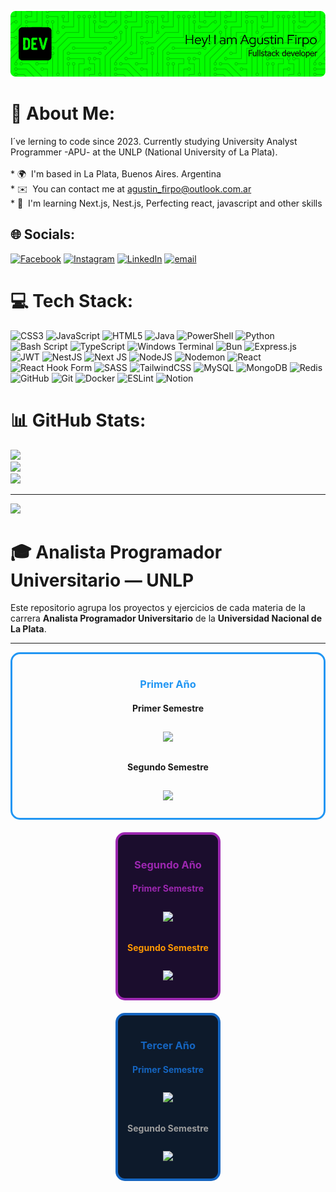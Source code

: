 ![Banner](github-header.png)

# 💫 About Me:
I´ve lerning to code since 2023. Currently studying University Analyst Programmer -APU- at the UNLP (National University of La Plata).<br><br>* 🌍  I'm based in La Plata, Buenos Aires. Argentina<br>* ✉️  You can contact me at [agustin\_firpo@outlook.com.ar](mailto:agustin_firpo@outlook.com.ar)
<br>* 🧠  I'm learning Next.js, Nest.js, Perfecting react, javascript and other skills


## 🌐 Socials:
[![Facebook](https://img.shields.io/badge/Facebook-%231877F2.svg?logo=Facebook&logoColor=white)](https://facebook.com/aggss/) 
[![Instagram](https://img.shields.io/badge/Instagram-%23E4405F.svg?logo=Instagram&logoColor=white)](https://instagram.com/firpoagus) 
[![LinkedIn](https://img.shields.io/badge/LinkedIn-%230077B5.svg?logo=linkedin&logoColor=white)](https://ar.linkedin.com/in/agustin-rodrigo-firpo-0aa86697) 
[![email](https://img.shields.io/badge/Email-D14836?logo=gmail&logoColor=white)](mailto:agustin_firpo@outlook.com.ar) 

# 💻 Tech Stack:
![CSS3](https://img.shields.io/badge/css3-%231572B6.svg?style=for-the-badge&logo=css3&logoColor=white) ![JavaScript](https://img.shields.io/badge/javascript-%23323330.svg?style=for-the-badge&logo=javascript&logoColor=%23F7DF1E) ![HTML5](https://img.shields.io/badge/html5-%23E34F26.svg?style=for-the-badge&logo=html5&logoColor=white) ![Java](https://img.shields.io/badge/java-%23ED8B00.svg?style=for-the-badge&logo=openjdk&logoColor=white) ![PowerShell](https://img.shields.io/badge/PowerShell-%235391FE.svg?style=for-the-badge&logo=powershell&logoColor=white) ![Python](https://img.shields.io/badge/python-3670A0?style=for-the-badge&logo=python&logoColor=ffdd54) ![Bash Script](https://img.shields.io/badge/bash_script-%23121011.svg?style=for-the-badge&logo=gnu-bash&logoColor=white) ![TypeScript](https://img.shields.io/badge/typescript-%23007ACC.svg?style=for-the-badge&logo=typescript&logoColor=white) ![Windows Terminal](https://img.shields.io/badge/Windows%20Terminal-%234D4D4D.svg?style=for-the-badge&logo=windows-terminal&logoColor=white) ![Bun](https://img.shields.io/badge/Bun-%23000000.svg?style=for-the-badge&logo=bun&logoColor=white) ![Express.js](https://img.shields.io/badge/express.js-%23404d59.svg?style=for-the-badge&logo=express&logoColor=%2361DAFB) ![JWT](https://img.shields.io/badge/JWT-black?style=for-the-badge&logo=JSON%20web%20tokens) ![NestJS](https://img.shields.io/badge/nestjs-%23E0234E.svg?style=for-the-badge&logo=nestjs&logoColor=white) ![Next JS](https://img.shields.io/badge/Next-black?style=for-the-badge&logo=next.js&logoColor=white) ![NodeJS](https://img.shields.io/badge/node.js-6DA55F?style=for-the-badge&logo=node.js&logoColor=white) ![Nodemon](https://img.shields.io/badge/NODEMON-%23323330.svg?style=for-the-badge&logo=nodemon&logoColor=%BBDEAD) ![React](https://img.shields.io/badge/react-%2320232a.svg?style=for-the-badge&logo=react&logoColor=%2361DAFB) ![React Hook Form](https://img.shields.io/badge/React%20Hook%20Form-%23EC5990.svg?style=for-the-badge&logo=reacthookform&logoColor=white) ![SASS](https://img.shields.io/badge/SASS-hotpink.svg?style=for-the-badge&logo=SASS&logoColor=white) ![TailwindCSS](https://img.shields.io/badge/tailwindcss-%2338B2AC.svg?style=for-the-badge&logo=tailwind-css&logoColor=white) ![MySQL](https://img.shields.io/badge/mysql-4479A1.svg?style=for-the-badge&logo=mysql&logoColor=white) ![MongoDB](https://img.shields.io/badge/MongoDB-%234ea94b.svg?style=for-the-badge&logo=mongodb&logoColor=white) ![Redis](https://img.shields.io/badge/redis-%23DD0031.svg?style=for-the-badge&logo=redis&logoColor=white) ![GitHub](https://img.shields.io/badge/github-%23121011.svg?style=for-the-badge&logo=github&logoColor=white) ![Git](https://img.shields.io/badge/git-%23F05033.svg?style=for-the-badge&logo=git&logoColor=white) ![Docker](https://img.shields.io/badge/docker-%230db7ed.svg?style=for-the-badge&logo=docker&logoColor=white) ![ESLint](https://img.shields.io/badge/ESLint-4B3263?style=for-the-badge&logo=eslint&logoColor=white) ![Notion](https://img.shields.io/badge/Notion-%23000000.svg?style=for-the-badge&logo=notion&logoColor=white)

# 📊 GitHub Stats:

![](https://github-readme-stats.vercel.app/api?username=arfirpo&theme=chartreuse-dark&hide_border=false&include_all_commits=true&count_private=true)<br/>
![](https://github-readme-streak-stats.herokuapp.com/?user=arfirpo&theme=chartreuse-dark&hide_border=false)<br/>
![](https://github-readme-stats.vercel.app/api/top-langs/?username=arfirpo&theme=chartreuse-dark&hide_border=false&include_all_commits=true&count_private=true&layout=compact)

---
[![](https://visitcount.itsvg.in/api?id=arfirpo&icon=0&color=0)](https://visitcount.itsvg.in)
<!-- Proudly created with GPRM ( https://gprm.itsvg.in ) -->

# 🎓 Analista Programador Universitario — UNLP

Este repositorio agrupa los proyectos y ejercicios de cada materia de la carrera **Analista Programador Universitario** de la **Universidad Nacional de La Plata**.

---

<div align="center">
  
  <!-- ================= PRIMER AÑO ================= -->
  <div style="border:3px solid #2196F3; padding: 15px; margin-bottom: 20px; border-radius: 15px; width: 400">
    <h3 style="color:#2196F3;"><b>Primer Año</b></h3>
    <!-- Primer Semestre -->
    <h4>Primer Semestre</h4>
    <a href="https://github.com/Arfirpo/CADP-INFORMATICA-UNLP">
    <img width="280"
       src="https://denvercoder1-github-readme-stats.vercel.app/api/pin/?username=Arfirpo&repo=CADP-INFORMATICA-UNLP&theme=midnight-purple&bg_color=10283B&border_color=2196F3&icon_color=2196F3&show_icons=true"
       style="margin: 10px;">
    </a>
    <!-- Segundo Semestre -->
    <h4>Segundo Semestre</h4>
    <a href="https://github.com/Arfirpo/TALLER-DE-PROGRAMACION-INFORMATICA-UNLP">
    <img width="280"
       src="https://denvercoder1-github-readme-stats.vercel.app/api/pin/?username=Arfirpo&repo=TALLER-DE-PROGRAMACION-INFORMATICA-UNLP&theme=midnight-purple&bg_color=103B20&border_color=4CAF50&icon_color=4CAF50&show_icons=true"
       style="margin: 10px;">
    </a>
  </div>
  
  <div style="border: 4px solid #9C27B0; padding: 15px; margin-bottom: 20px; border-radius: 15px; width: fit-content; background-color: #1B0D2D">
    <h3 style="color:#9C27B0"><b>Segundo Año</b></h3>
    <!-- Primer Semestre -->
    <h4 style="color:#9C27B0;">Primer Semestre</h4>
    <a href="">
      <img width="280"
           src="https://denvercoder1-github-readme-stats.vercel.app/api/pin/?username=Arfirpo&repo=&theme=midnight-purple&bg_color=2E103B&border_color=9C27B0&icon_color=9C27B0&show_icons=true"
           style="margin: 10px;">
    </a>
    <!-- Segundo Semestre -->
    <h4 style="color:#FF9800;">Segundo Semestre</h4>
    <a href="">
      <img width="280"
           src="https://denvercoder1-github-readme-stats.vercel.app/api/pin/?username=Arfirpo&repo=&theme=midnight-purple&bg_color=3B2E10&border_color=FF9800&icon_color=FF9800&show_icons=true"
           style="margin: 10px;">
    </a>
  </div>

  <!-- ================= TERCER AÑO ================= -->
  <div style="border: 4px solid #1565C0; padding: 15px; margin-bottom: 20px; border-radius: 15px; width: fit-content; background-color: #0D1A2B;">
    <h3 style="color:#1565C0;">Tercer Año</h3>
    <!-- Primer Semestre -->
    <h4 style="color:#1565C0;">Primer Semestre</h4>
    <a href="">
      <img width="280"
           src="https://denvercoder1-github-readme-stats.vercel.app/api/pin/?username=Arfirpo&repo=&theme=midnight-purple&bg_color=102540&border_color=1565C0&icon_color=1565C0&show_icons=true"
           style="margin: 10px;">
    </a>
    <!-- Segundo Semestre -->
    <h4 style="color:#9E9E9E;">Segundo Semestre</h4>
    <a href="">
      <img width="280"
           src="https://denvercoder1-github-readme-stats.vercel.app/api/pin/?username=Arfirpo&repo=&theme=midnight-purple&bg_color=1F1F1F&border_color=9E9E9E&icon_color=9E9E9E&show_icons=true"
           style="margin: 10px;">
    </a>
  </div>
</div>
</div>


